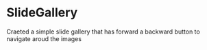 # SlideGallery
Craeted a simple slide gallery that has forward a backward button to navigate aroud the images
